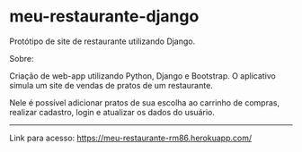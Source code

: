 # meu-restaurante-django

Protótipo de site de restaurante utilizando Django.

Sobre:

Criação de web-app utilizando Python, Django e Bootstrap.
O aplicativo simula um site de vendas de pratos de um restaurante.

Nele é possível adicionar pratos de sua escolha ao carrinho de compras,
realizar cadastro, login e atualizar os dados do usuário.

----------------------------------------------------------------------

Link para acesso:
https://meu-restaurante-rm86.herokuapp.com/
